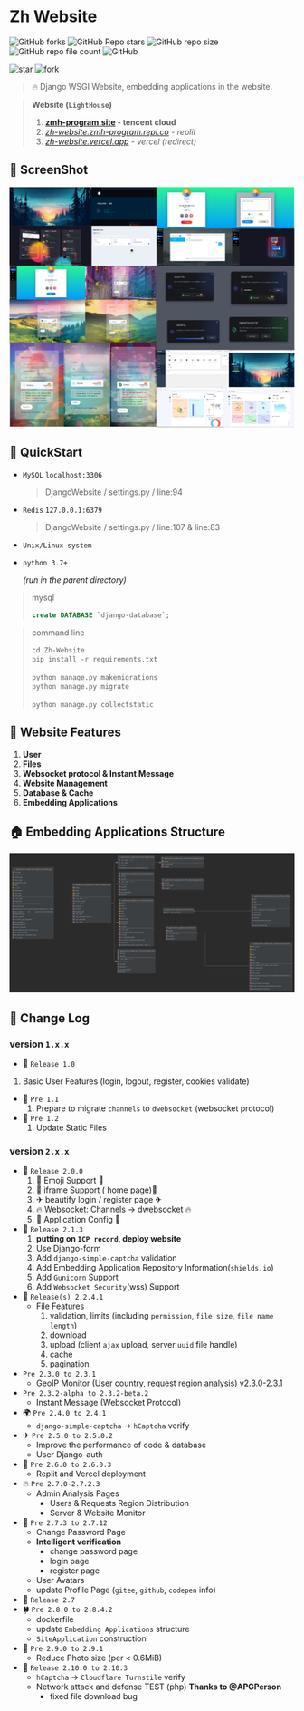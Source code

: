 # Zh Website

![GitHub forks](https://img.shields.io/github/forks/zmh-program/Zh-Website)
![GitHub Repo stars](https://img.shields.io/github/stars/zmh-program/Zh-Website)
![GitHub repo size](https://img.shields.io/github/repo-size/zmh-program/Zh-Website)
![GitHub repo file count](https://img.shields.io/github/directory-file-count/zmh-program/Zh-Website)
![GitHub](https://img.shields.io/github/license/zmh-program/Zh-Website)

[![star](https://gitee.com/zmh-program/Zh-Website/badge/star.svg?theme=dark)](https://gitee.com/zmh-program/Zh-Website/stargazers)
[![fork](https://gitee.com/zmh-program/Zh-Website/badge/fork.svg?theme=dark)](https://gitee.com/zmh-program/Zh-Website/members)

> 🔥 Django WSGI Website, embedding applications in the website.

> **Website (`LightHouse`)**
> 1. **[zmh-program.site](https://zmh-program.site) - tencent cloud**
> 2. *[zh-website.zmh-program.repl.co](https://zh-website.zmh-program.repl.co) - replit*
> 3. *[zh-website.vercel.app](https://zh-website.vercel.app) - vercel (redirect)*

## 🚀️ ScreenShot

![screenshot](/screenshot/screenshot.png)

## 🍉 QuickStart

- `MySQL` `localhost:3306`

  > DjangoWebsite / settings.py / line:94
  >
- `Redis` `127.0.0.1:6379`

  > DjangoWebsite / settings.py / line:107 & line:83
  >
- `Unix/Linux system`
- `python 3.7+`

  *(run in the parent directory)*

> mysql
>
> ```sql
> create DATABASE `django-database`;
> ```

> command line
>
> ```commandline
> cd Zh-Website
> pip install -r requirements.txt
>
> python manage.py makemigrations
> python manage.py migrate
>
> python manage.py collectstatic
> ```

## 🌊 Website Features

1. **User**
2. **Files**
3. **Websocket protocol & Instant Message**
4. **Website Management**
5. **Database & Cache**
6. **Embedding Applications**

## 🏠 Embedding Applications Structure

![application](/screenshot/application.jpg)

## 📜 Change Log

### version `1.x.x`

- 🥎 `Release 1.0`
 1. Basic User Features (login, logout, register, cookies validate)
- 🌿 `Pre 1.1`
  1. Prepare to migrate `channels` to `dwebsocket` (websocket protocol)
- 🎍 `Pre 1.2`
  1. Update Static Files

### version `2.x.x`
- 🍒 `Release 2.0.0`
  1. 🎉 Emoji Support 🎉
  2. 📕 iframe Support ( home page)📘
  3. ✈ beautify login / register page ✈
  4. 🔥 Websocket: Channels -> dwebsocket 🔥
  5. 🚀 Application Config 🚀
- 🍎 `Release 2.1.3`
  1. **putting on `ICP record`, deploy website**
  2. Use Django-form
  3. Add `django-simple-captcha` validation
  4. Add Embedding Application Repository Information(`shields.io`)
  5. Add `Gunicorn` Support
  6. Add `Websocket Security`(wss) Support
- 🍋 `Release(s) 2.2.4.1`
  - File Features
    1. validation, limits (including `permission`, `file size`, `file name length`)
    2. download
    3. upload (client `ajax` upload, server `uuid` file handle)
    4. cache
    5. pagination
- `Pre 2.3.0 to 2.3.1`
  - GeoIP Monitor (User country, request region analysis) v2.3.0-2.3.1
- `Pre 2.3.2-alpha to 2.3.2-beta.2`
  - Instant Message (Websocket Protocol)
- 🌍 `Pre 2.4.0 to 2.4.1`
  - `django-simple-captcha` -> `hCaptcha` verify
- ✈ `Pre 2.5.0 to 2.5.0.2`
   - Improve the performance of code & database
   - User Django-auth
- 🌲 `Pre 2.6.0 to 2.6.0.3`
  - Replit and Vercel deployment 
- 🔥 `Pre 2.7.0-2.7.2.3`
  - Admin Analysis Pages 
    - Users & Requests Region Distribution
    - Server & Website Monitor
- 🌱 `Pre 2.7.3 to 2.7.12`
  - Change Password Page 
  - **Intelligent verification**
    - change password page
    - login page
    - register page
  - User Avatars
  - update Profile Page (`gitee`, `github`, `codepen` info)
- 🎇 `Release 2.7`
- 🍀 `Pre 2.8.0 to 2.8.4.2`
  - dockerfile
  - update `Embedding Applications` structure
  - `SiteApplication` construction
- 📕 `Pre 2.9.0 to 2.9.1`
  - Reduce Photo size (per < 0.6MiB)
- 🚀 `Release 2.10.0 to 2.10.3`
  - `hCaptcha` -> `Cloudflare Turnstile` verify
  - Network attack and defense TEST (php) **Thanks to @APGPerson**
    - fixed file download bug